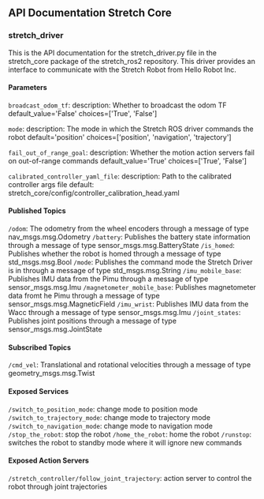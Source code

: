 ## API Documentation Stretch Core

### stretch_driver
This is the API documentation for the stretch_driver.py file in the stretch_core package of the stretch_ros2 repository. This driver provides an interface to communicate with the Stretch Robot from Hello Robot Inc.

#### Parameters
`broadcast_odom_tf`:
description: Whether to broadcast the odom TF
default_value='False'
choices=['True', 'False']

`mode`:
description: The mode in which the Stretch ROS driver commands the robot
default='position'
choices=['position', 'navigation', 'trajectory']

`fail_out_of_range_goal`:
description: Whether the motion action servers fail on out-of-range commands
default_value='True'
choices=['True', 'False']

`calibrated_controller_yaml_file`:
description: Path to the calibrated controller args file
default: stretch_core/config/controller_calibration_head.yaml

#### Published Topics
`/odom`: The odometry from the wheel encoders through a message of type nav_msgs.msg.Odometry
`/battery`: Publishes the battery state information through a message of type sensor_msgs.msg.BatteryState
`/is_homed`: Publishes whether the robot is homed through a message of type std_msgs.msg.Bool
`/mode`: Publishes the command mode the Stretch Driver is in through a message of type std_msgs.msg.String
`/imu_mobile_base`: Publishes IMU data from the Pimu through a message of type sensor_msgs.msg.Imu
`/magnetometer_mobile_base`: Publishes magnetometer data fromt he Pimu through a message of type sensor_msgs.msg.MagneticField
`/imu_wrist`: Publishes IMU data from the Wacc through a message of type sensor_msgs.msg.Imu
`/joint_states`: Publishes joint positions through a message of type sensor_msgs.msg.JointState

#### Subscribed Topics
`/cmd_vel`: Translational and rotational velocities through a message of type geometry_msgs.msg.Twist

#### Exposed Services
`/switch_to_position_mode`: change mode to position mode
`/switch_to_trajectory_mode`: change mode to trajectory mode
`/switch_to_navigation_mode`: change mode to navigation mode
`/stop_the_robot`: stop the robot
`/home_the_robot`: home the robot
`/runstop`: switches the robot to standby mode where it will ignore new commands

#### Exposed Action Servers
`/stretch_controller/follow_joint_trajectory`: action server to control the robot through joint trajectories